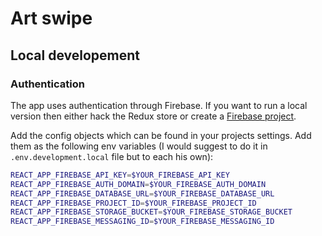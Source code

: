 # Art swipe

## Local developement

### Authentication

The app uses authentication through Firebase. If you want to run a local version then either hack the Redux store or create a [Firebase project](https://console.firebase.google.com/).

Add the config objects which can be found in your projects settings. Add them as the following env variables (I would suggest to do it in `.env.development.local` file but to each his own):

```bash
REACT_APP_FIREBASE_API_KEY=$YOUR_FIREBASE_API_KEY
REACT_APP_FIREBASE_AUTH_DOMAIN=$YOUR_FIREBASE_AUTH_DOMAIN
REACT_APP_FIREBASE_DATABASE_URL=$YOUR_FIREBASE_DATABASE_URL
REACT_APP_FIREBASE_PROJECT_ID=$YOUR_FIREBASE_PROJECT_ID
REACT_APP_FIREBASE_STORAGE_BUCKET=$YOUR_FIREBASE_STORAGE_BUCKET
REACT_APP_FIREBASE_MESSAGING_ID=$YOUR_FIREBASE_MESSAGING_ID
```
